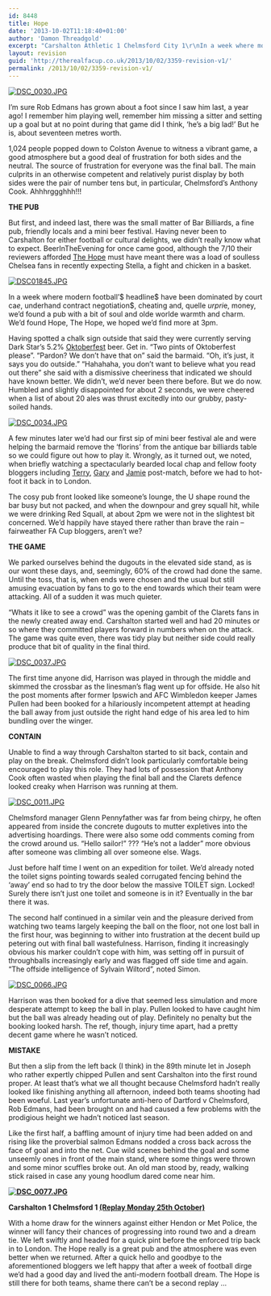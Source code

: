 ```yaml
---
id: 8448
title: Hope
date: '2013-10-02T11:18:40+01:00'
author: 'Damon Threadgold'
excerpt: "Carshalton Athletic 1 Chelmsford City 1\r\nIn a week where modern football'$ headline$ have been dominated by court ca$e$, underhand contract negotiation$, cheating and, quelle $urpri$e, money, we found a pub with a bit of soul and olde worlde warmth and charm ..."
layout: revision
guid: 'http://therealfacup.co.uk/2013/10/02/3359-revision-v1/'
permalink: /2013/10/02/3359-revision-v1/
---
```


[![DSC_0030.JPG](http://lh3.ggpht.com/_3L4_Y2OBz2M/TMQhr8Hz-FI/AAAAAAAAC-Q/v5YCCpBx_No/DSC_0030.JPG?imgmax=200)](http://lh3.ggpht.com/_3L4_Y2OBz2M/TMQhr8Hz-FI/AAAAAAAAC-Q/v5YCCpBx_No/DSC_0030.JPG?imgmax=640)

I’m sure Rob Edmans has grown about a foot since I saw him last, a year ago! I remember him playing well, remember him missing a sitter and setting up a goal but at no point during that game did I think, ‘he’s a big lad!’ But he is, about seventeen metres worth.

1,024 people popped down to Colston Avenue to witness a vibrant game, a good atmosphere but a good deal of frustration for both sides and the neutral. The source of frustration for everyone was the final ball. The main culprits in an otherwise competent and relatively purist display by both sides were the pair of number tens but, in particular, Chelmsford’s Anthony Cook. Ahhhrggghhh!!!

**THE PUB**

But first, and indeed last, there was the small matter of Bar Billiards, a fine pub, friendly locals and a mini beer festival. Having never been to Carshalton for either football or cultural delights, we didn’t really know what to expect. BeerInTheEvening for once came good, although the 7/10 their reviewers afforded [The Hope](http://www.beerintheevening.com/pubs/s/23/2383/Hope/Carshalton) must have meant there was a load of soulless Chelsea fans in recently expecting Stella, a fight and chicken in a basket.

[![DSC01845.JPG](http://lh6.ggpht.com/_3L4_Y2OBz2M/TMSBPVms4LI/AAAAAAAADEU/gQgX5gzAzL8/DSC01845.JPG?imgmax=200)](http://lh6.ggpht.com/_3L4_Y2OBz2M/TMSBPVms4LI/AAAAAAAADEU/gQgX5gzAzL8/DSC01845.JPG?imgmax=640)

In a week where modern football’$ headline$ have been dominated by court ca$e$, underhand contract negotiation$, cheating and, quelle $urpri$e, money, we’d found a pub with a bit of soul and olde worlde warmth and charm. We’d found Hope, The Hope, we hoped we’d find more at 3pm.

Having spotted a chalk sign outside that said they were currently serving Dark Star’s 5.2% [Oktoberfest](http://darkstarbrewing.co.uk/pdf/oktoberfest.pdf) beer. Get in. “Two pints of Oktoberfest please”. “Pardon? We don’t have that on” said the barmaid. “Oh, it’s just, it says you do outside.” “Hahahaha, you don’t want to believe what you read out there” she said with a dismissive cheeriness that indicated we should have known better. We didn’t, we’d never been there before. But we do now. Humbled and slightly disappointed for about 2 seconds, we were cheered when a list of about 20 ales was thrust excitedly into our grubby, pasty-soiled hands.

[![DSC_0034.JPG](http://lh3.ggpht.com/_3L4_Y2OBz2M/TMQh3NnqRmI/AAAAAAAAC-c/aFSKENdmmeA/DSC_0034.JPG?imgmax=200)](http://lh3.ggpht.com/_3L4_Y2OBz2M/TMQh3NnqRmI/AAAAAAAAC-c/aFSKENdmmeA/DSC_0034.JPG?imgmax=640)

A few minutes later we’d had our first sip of mini beer festival ale and were helping the barmaid remove the ‘florins’ from the antique bar billiards table so we could figure out how to play it. Wrongly, as it turned out, we noted, when briefly watching a spectacularly bearded local chap and fellow footy bloggers including [Terry](http://twitter.com/terryduffelen), [Gary](http://twitter.com/garyandrews) and [Jamie](http://twitter.com/JamieCutteridge) post-match, before we had to hot-foot it back in to London.

The cosy pub front looked like someone’s lounge, the U shape round the bar busy but not packed, and when the downpour and grey squall hit, while we were drinking Red Squall, at about 2pm we were not in the slightest bit concerned. We’d happily have stayed there rather than brave the rain – fairweather FA Cup bloggers, aren’t we?

**THE GAME**

We parked ourselves behind the dugouts in the elevated side stand, as is our wont these days, and, seemingly, 60% of the crowd had done the same. Until the toss, that is, when ends were chosen and the usual but still amusing evacuation by fans to go to the end towards which their team were attacking. All of a sudden it was much quieter.

“Whats it like to see a crowd” was the opening gambit of the Clarets fans in the newly created away end. Carshalton started well and had 20 minutes or so where they committed players forward in numbers when on the attack. The game was quite even, there was tidy play but neither side could really produce that bit of quality in the final third.

[![DSC_0037.JPG](http://lh3.ggpht.com/_3L4_Y2OBz2M/TNCTcpJk2iI/AAAAAAAADI4/NHkEEEraW-M/DSC_0037.JPG?imgmax=200)](http://lh3.ggpht.com/_3L4_Y2OBz2M/TNCTcpJk2iI/AAAAAAAADI4/NHkEEEraW-M/DSC_0037.JPG?imgmax=640)

The first time anyone did, Harrison was played in through the middle and skimmed the crossbar as the linesman’s flag went up for offside. He also hit the post moments after former Ipswich and AFC Wimbledon keeper James Pullen had been booked for a hilariously incompetent attempt at heading the ball away from just outside the right hand edge of his area led to him bundling over the winger.

**CONTAIN**

Unable to find a way through Carshalton started to sit back, contain and play on the break. Chelmsford didn’t look particularly comfortable being encouraged to play this role. They had lots of possession that Anthony Cook often wasted when playing the final ball and the Clarets defence looked creaky when Harrison was running at them.

[![DSC_0011.JPG](http://lh3.ggpht.com/_3L4_Y2OBz2M/TMQgwLxa0II/AAAAAAAAC9M/_SoBbDkYbaw/DSC_0011.JPG?imgmax=200)](http://lh3.ggpht.com/_3L4_Y2OBz2M/TMQgwLxa0II/AAAAAAAAC9M/_SoBbDkYbaw/DSC_0011.JPG?imgmax=640)

Chelmsford manager Glenn Pennyfather was far from being chirpy, he often appeared from inside the concrete dugouts to mutter expletives into the advertising hoardings. There were also some odd comments coming from the crowd around us. “Hello sailor!” ??? “He’s not a ladder” more obvious after someone was climbing all over someone else. Wags.

Just before half time I went on an expedition for toilet. We’d already noted the toilet signs pointing towards sealed corrugated fencing behind the ‘away’ end so had to try the door below the massive TOILET sign. Locked! Surely there isn’t just one toilet and someone is in it? Eventually in the bar there it was.

The second half continued in a similar vein and the pleasure derived from watching two teams largely keeping the ball on the floor, not one lost ball in the first hour, was beginning to wither into frustration at the decent build up petering out with final ball wastefulness. Harrison, finding it increasingly obvious his marker couldn’t cope with him, was setting off in pursuit of throughballs increasingly early and was flagged off side time and again. “The offside intelligence of Sylvain Wiltord”, noted Simon.

[![DSC_0066.JPG](http://lh3.ggpht.com/_3L4_Y2OBz2M/TMQjcnw0VGI/AAAAAAAADAM/xkppikGQrE0/DSC_0066.JPG?imgmax=200)](http://lh3.ggpht.com/_3L4_Y2OBz2M/TMQjcnw0VGI/AAAAAAAADAM/xkppikGQrE0/DSC_0066.JPG?imgmax=640)

Harrison was then booked for a dive that seemed less simulation and more desperate attempt to keep the ball in play. Pullen looked to have caught him but the ball was already heading out of play. Definitely no penalty but the booking looked harsh. The ref, though, injury time apart, had a pretty decent game where he wasn’t noticed.

**MISTAKE**

But then a slip from the left back (I think) in the 89th minute let in Joseph who rather expertly chipped Pullen and sent Carshalton into the first round proper. At least that’s what we all thought because Chelmsford hadn’t really looked like finishing anything all afternoon, indeed both teams shooting had been woeful. Last year’s unfortunate anti-hero of Dartford v Chelmsford, Rob Edmans, had been brought on and had caused a few problems with the prodigious height we hadn’t noticed last season.

Like the first half, a baffling amount of injury time had been added on and rising like the proverbial salmon Edmans nodded a cross back across the face of goal and into the net. Cue wild scenes behind the goal and some unseemly ones in front of the main stand, where some things were thrown and some minor scuffles broke out. An old man stood by, ready, walking stick raised in case any young hoodlum dared come near him.

****[![DSC_0077.JPG](http://lh3.ggpht.com/_3L4_Y2OBz2M/TMQkGy6bN8I/AAAAAAAADBI/x3vbicOmB9o/DSC_0077.JPG?imgmax=200)](http://lh3.ggpht.com/_3L4_Y2OBz2M/TMQkGy6bN8I/AAAAAAAADBI/x3vbicOmB9o/DSC_0077.JPG?imgmax=640)****

**Carshalton 1 Chelmsford 1 [(Replay Monday 25th October)](http://www.chelmsfordcityfc.com/news/)**

With a home draw for the winners against either Hendon or Met Police, the winner will fancy their chances of progressing into round two and a dream tie. We left swiftly and headed for a quick pint before the enforced trip back in to London. The Hope really is a great pub and the atmosphere was even better when we returned. After a quick hello and goodbye to the aforementioned bloggers we left happy that after a week of football dirge we’d had a good day and lived the anti-modern football dream. The Hope is still there for both teams, shame there can’t be a second replay …